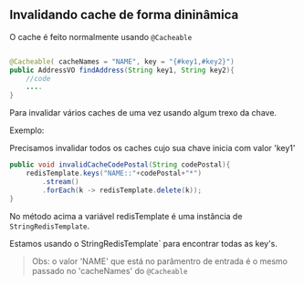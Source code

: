 ## Invalidando cache de forma dininâmica

O cache é feito normalmente usando `@Cacheable`

```java

@Cacheable( cacheNames = "NAME", key = "{#key1,#key2}")
public AddressVO findAddress(String key1, String key2){
    //code
    ....
}

``` 
Para invalidar vários caches de uma vez usando algum trexo da chave.

Exemplo:

Precisamos invalidar todos os caches cujo sua chave inicia com valor 'key1'

```java
public void invalidCacheCodePostal(String codePostal){
    redisTemplate.keys("NAME::"+codePostal+"*")
        .stream()
        .forEach(k -> redisTemplate.delete(k));
}
```

No método acima a variável redisTemplate é uma instância de `StringRedisTemplate`.

Estamos usando o StringRedisTemplate` para encontrar todas as key's.

> Obs: o valor 'NAME' que está no parâmentro de entrada é o mesmo passado no 'cacheNames' do `@Cacheable`
